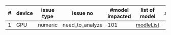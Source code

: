 |#|device |issue type| issue no | #model impacted | list of model | assignee |
|---|---|---|---|---|---|---|
|1|GPU|numeric|need_to_analyze|101|[modleList](./modelList)||
